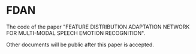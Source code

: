 # FDAN
The code of the paper "FEATURE DISTRIBUTION ADAPTATION NETWORK FOR MULTI-MODAL SPEECH EMOTION RECOGNITION".

Other documents will be public after this paper is accepted.
